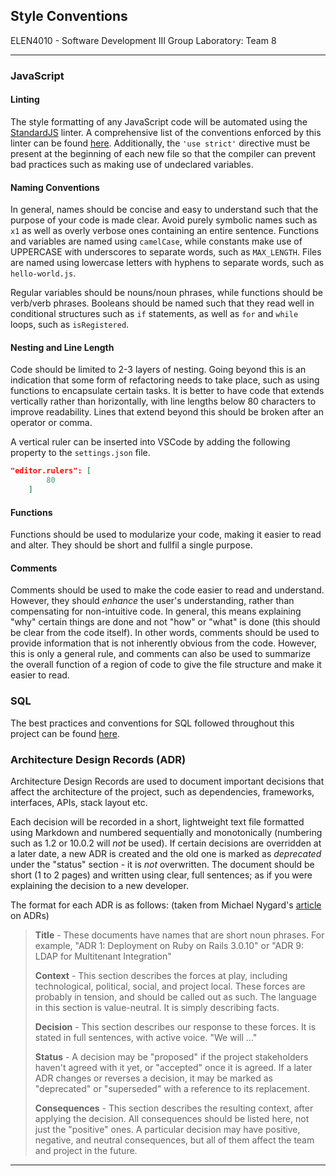 ## Style Conventions
ELEN4010 - Software Development III
Group Laboratory: Team 8

---

### JavaScript

#### Linting

The style formatting of any JavaScript code will be automated using the [StandardJS](https://standardjs.com/) linter. A comprehensive list of the conventions enforced by this linter can be found [here](https://standardjs.com/rules.html). Additionally, the `'use strict'` directive must be present at the beginning of each new file so that the compiler can prevent bad practices such as making use of undeclared variables.

#### Naming Conventions

In general, names should be concise and easy to understand such that the purpose of your code is made clear. Avoid purely symbolic names such as `x1` as well as overly verbose ones containing an entire sentence. Functions and variables are named using `camelCase`, while constants make use of UPPERCASE with underscores to separate words, such as `MAX_LENGTH`. Files are named using lowercase letters with hyphens to separate words, such as `hello-world.js`.

Regular variables should be nouns/noun phrases, while functions should be verb/verb phrases. Booleans should be named such that they read well in conditional structures such as `if` statements, as well as `for` and `while` loops, such as `isRegistered`.

#### Nesting and Line Length

Code should be limited to 2-3 layers of nesting. Going beyond this is an indication that some form of refactoring needs to take place, such as using functions to encapsulate certain tasks. It is better to have code that extends vertically rather than horizontally, with line lengths below 80 characters to improve readability. Lines that extend beyond this should be broken after an operator or comma.

A vertical ruler can be inserted into VSCode by adding the following property to the `settings.json` file.

```json
"editor.rulers": [
        80
    ]
```

#### Functions

Functions should be used to modularize your code, making it easier to read and alter. They should be short and fullfil a single purpose.  

#### Comments

Comments should be used to make the code easier to read and understand. However, they should *enhance* the user's understanding, rather than compensating for non-intuitive code. In general, this means explaining "why" certain things are done and not "how" or "what" is done (this should be clear from the code itself). In other words, comments should be used to provide information that is not inherently obvious from the code. However, this is only a general rule, and comments can also be used to summarize the overall function of a region of code to give the file structure and make it easier to read.

### SQL

The best practices and conventions for SQL followed throughout this project can be found [here](https://data36.com/sql-best-practices-data-analysts/).

### Architecture Design Records (ADR)

Architecture Design Records are used to document important decisions that affect the architecture of the project, such as dependencies, frameworks, interfaces, APIs, stack layout etc.

Each decision will be recorded in a short, lightweight text file formatted using Markdown and numbered sequentially and monotonically (numbering such as 1.2 or 10.0.2 will _not_ be used). If certain decisions are overridden at a later date, a new ADR is created and the old one is marked as _deprecated_ under the "status" section - it is _not_ overwritten. The document should be short (1 to 2 pages) and written using clear, full sentences; as if you were explaining the decision to a new developer.

The format for each ADR is as follows: (taken from Michael Nygard's [article](https://cognitect.com/blog/2011/11/15/documenting-architecture-decisions) on ADRs)


> **Title** - These documents have names that are short noun phrases. For example, "ADR 1: Deployment on Ruby on Rails 3.0.10" or "ADR 9: LDAP for Multitenant Integration"
> 
> **Context** - This section describes the forces at play, including technological, political, social, and project local. These forces are probably in tension, and should be called out as such. The language in this section is value-neutral. It is simply describing facts.
> >
> **Decision** - This section describes our response to these forces. It is stated in full sentences, with active voice. "We will …"
>
> **Status** - A decision may be "proposed" if the project stakeholders haven't agreed with it yet, or "accepted" once it is agreed. If a later ADR changes or reverses a decision, it may be marked as "deprecated" or "superseded" with a reference to its replacement.
> 
> **Consequences** - This section describes the resulting context, after applying the decision. All consequences should be listed here, not just the "positive" ones. A particular decision may have positive, negative, and neutral consequences, but all of them affect the team and project in the future.


---
